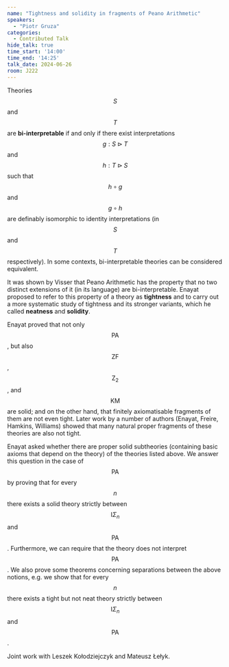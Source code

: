 ```yaml
---
name: "Tightness and solidity in fragments of Peano Arithmetic"
speakers:
  - "Piotr Gruza"
categories:
  - Contributed Talk
hide_talk: true
time_start: '14:00'
time_end: '14:25'
talk_date: 2024-06-26
room: J222
---
```







Theories $$S$$ and $$T$$ are **bi-interpretable** if and only if there exist interpretations $$g:S\rhd T$$ and $$h:T\rhd S$$ such that $$h\circ g$$ and $$g\circ h$$ are definably isomorphic to identity interpretations (in $$S$$ and $$T$$ respectively). In some contexts, bi-interpretable theories can be considered equivalent.

It was shown by Visser that Peano Arithmetic has the property that no two distinct extensions of it (in its language) are bi-interpretable. Enayat proposed to refer to this property of a theory as **tightness** and to carry out a more systematic study of tightness and its stronger variants, which he called **neatness** and **solidity**.

Enayat proved that not only $$\mathrm{PA}$$, but also $$\mathrm{ZF}$$, $$\mathrm{Z}_{2}$$, and $$\mathrm{KM}$$ are solid; and on the other hand, that finitely axiomatisable fragments of them are not even tight. Later work by a number of authors (Enayat, Freire, Hamkins, Williams) showed that many natural proper fragments of these theories are also not tight.

Enayat asked whether there are proper solid subtheories (containing basic axioms that depend on the theory) of the theories listed above. We answer this question in the case of $$\mathrm{PA}$$ by proving that for every $$n$$ there exists a solid theory strictly between $$\mathrm{I}\Sigma_{n}$$ and $$\mathrm{PA}$$. Furthermore, we can require that the theory does not interpret $$\mathrm{PA}$$. We also prove some theorems concerning separations between the above notions, e.g. we show that for every $$n$$ there exists a tight but not neat theory strictly between $$\mathrm{I}\Sigma_{n}$$ and $$\mathrm{PA}$$.

Joint work with Leszek Kołodziejczyk and Mateusz Łełyk.


